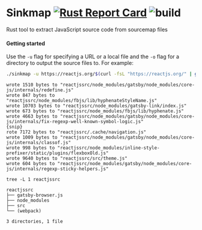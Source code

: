 # Sinkmap [![Rust Report Card](https://rust-reportcard.xuri.me/badge/github.com/lavafroth/sinkmap)](https://rust-reportcard.xuri.me/report/github.com/lavafroth/sinkmap) ![build](https://github.com/lavafroth/sinkmap/actions/workflows/rust.yml/badge.svg)
Rust tool to extract JavaScript source code from sourcemap files 

#### Getting started

Use the `-u` flag for specifying a URL or a local file and the `-o` flag for a directory to output the source files to. For example:

```sh
./sinkmap -u https://reactjs.org/$(curl -fsL "https://reactjs.org/" | grep -Po "app-.*?\.js" | head -n 1).map -o reactjssrc
```
```
wrote 1510 bytes to "reactjssrc/node_modules/gatsby/node_modules/core-js/internals/redefine.js"
wrote 847 bytes to "reactjssrc/node_modules/fbjs/lib/hyphenateStyleName.js"
wrote 10703 bytes to "reactjssrc/node_modules/gatsby-link/index.js"
wrote 673 bytes to "reactjssrc/node_modules/fbjs/lib/hyphenate.js"
wrote 4663 bytes to "reactjssrc/node_modules/gatsby/node_modules/core-js/internals/fix-regexp-well-known-symbol-logic.js"
{snip}
rote 7172 bytes to "reactjssrc/.cache/navigation.js"
wrote 1009 bytes to "reactjssrc/node_modules/gatsby/node_modules/core-js/internals/classof.js"
wrote 998 bytes to "reactjssrc/node_modules/inline-style-prefixer/static/plugins/flexboxOld.js"
wrote 9640 bytes to "reactjssrc/src/theme.js"
wrote 604 bytes to "reactjssrc/node_modules/gatsby/node_modules/core-js/internals/regexp-sticky-helpers.js"
```
```
tree -L 1 reactjssrc
```
```
reactjssrc
├── gatsby-browser.js
├── node_modules
├── src
└── (webpack)

3 directories, 1 file
```

